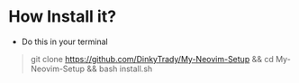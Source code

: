 # How Install it?
- Do this in your terminal 
>git clone https://github.com/DinkyTrady/My-Neovim-Setup && cd My-Neovim-Setup && bash install.sh

